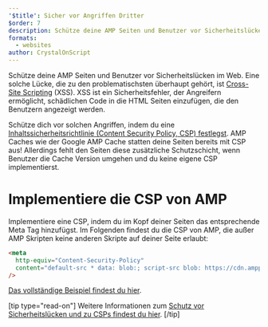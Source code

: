 ```yaml
---
'$title': Sicher vor Angriffen Dritter
$order: 7
description: Schütze deine AMP Seiten und Benutzer vor Sicherheitslücken im Web
formats:
  - websites
author: CrystalOnScript
---
```


Schütze deine AMP Seiten und Benutzer vor Sicherheitslücken im Web. Eine solche Lücke, die zu den problematischsten überhaupt gehört, ist [Cross-Site Scripting](https://www.google.com/about/appsecurity/learning/xss/) (XSS). XSS ist ein Sicherheitsfehler, der Angreifern ermöglicht, schädlichen Code in die HTML Seiten einzufügen, die den Benutzern angezeigt werden.

Schütze dich vor solchen Angriffen, indem du eine [Inhaltssicherheitsrichtlinie (Content Security Policy, CSP) festlegst](https://csp.withgoogle.com/docs/index.html). AMP Caches wie der Google AMP Cache statten deine Seiten bereits mit CSP aus! Allerdings fehlt den Seiten diese zusätzliche Schutzschicht, wenn Benutzer die Cache Version umgehen und du keine eigene CSP implementierst.

# Implementiere die CSP von AMP

Implementiere eine CSP, indem du im Kopf deiner Seiten das entsprechende Meta Tag hinzufügst. Im Folgenden findest du die CSP von AMP, die außer AMP Skripten keine anderen Skripte auf deiner Seite erlaubt:

```html
<meta
  http-equiv="Content-Security-Policy"
  content="default-src * data: blob:; script-src blob: https://cdn.ampproject.org/v0.js https://cdn.ampproject.org/v0/ https://cdn.ampproject.org/viewer/ https://cdn.ampproject.org/rtv/; object-src 'none'; style-src 'unsafe-inline' https://cdn.ampproject.org/rtv/ https://cdn.materialdesignicons.com https://cloud.typography.com https://fast.fonts.net https://fonts.googleapis.com https://maxcdn.bootstrapcdn.com https://p.typekit.net https://use.fontawesome.com https://use.typekit.net; report-uri https://csp-collector.appspot.com/csp/amp"
/>
```

[Das vollständige Beispiel findest du hier](https://github.com/ampproject/amphtml/blob/master/examples/csp.amp.html).

[tip type="read-on"] Weitere Informationen zum [Schutz vor Sicherheitslücken und zu CSPs findest du hier](https://developer.mozilla.org/en-US/docs/Web/HTTP/CSP). [/tip]
